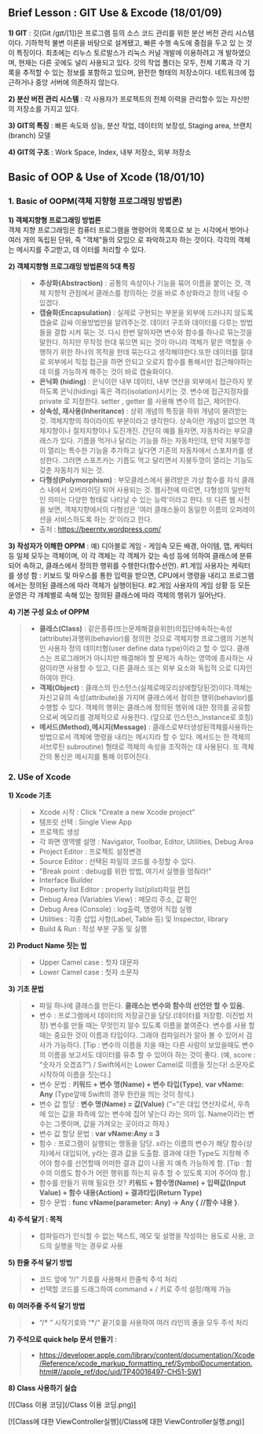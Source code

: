 ## Brief Lesson : GIT Use & Excode (18/01/09)

**1) GIT** : 깃(Git /ɡɪt/[1])은 프로그램 등의 소스 코드 관리를 위한 분산 버전 관리 시스템 이다. 기하학적 불변 이론을 바탕으로 설계됐고, 빠른 수행 속도에 중점을 두고 있 는 것이 특징이다. 최초에는 리누스 토르발스가 리눅스 커널 개발에 이용하려고 개 발하였으며, 현재는 다른 곳에도 널리 사용되고 있다.
깃의 작업 폴더는 모두, 전체 기록과 각 기록을 추적할 수 있는 정보를 포함하고 있으며, 완전한 형태의 저장소이다. 네트워크에 접근하거나 중앙 서버에 의존하지 않는다.

**2) 분산 버전 관리 시스템** : 각 사용자가 프로젝트의 전체 이력을 관리할수 있는  자신만의 저장소를 가지고 있다.

**3) GIT의 특징** : 빠른 속도와 성능, 분산 작업, 데이터의 보장성, Staging area, 브랜치(branch) 모델

**4) GIT의 구조** : Work Space, Index, 내부 저장소, 외부 저장소

## Basic of OOP & Use of Xcode (18/01/10)

### 1. Basic of OOPM(객체 지향형 프로그래밍 방법론)

**1) 객체지향형 프로그래밍 방법론**  
객체 지향 프로그래밍은 컴퓨터 프로그램을 명령어의 목록으로 보는 시각에서 벗어나 여러 개의 독립된 단위, 즉 "객체"들의 모임으로 파악하고자 하는 것이다. 각각의 객체는 메시지를 주고받고, 데이터를 처리할 수 있다.

**2) 객체지향형 프로그래밍 방법론의 5대 특징**
   > - **추상화(Abstraction)** : 공통의 속성이나 기능을 묶어 이름을 붙이는 것, 객체 지향적 관점에서 클래스를 정의하는 것을 바로 추상화라고 정의 내릴 수 있겠다.
   > - **캡슐화(Encapsulation)** : 실제로 구현되는 부분을 외부에 드러나지 않도록 캡슐로 감싸 이용방법만을 알려주는것. 데이터 구조와 데이터를 다루는 방법들을 결합 시켜 묶는 것. 다시 한번 말하자면 변수와 함수를 하나로 묶는것을 말한다. 하지만 무작정 한대 묶으면 되는 것이 아니라 객체가 맡은 역할을 수행하기 위한 하나의 목적을 한데 묶는다고 생각해야한다.또한 데이터를 절대로 외부에서 직접 접근을 하면 안되고 오로지 함수를 통해서만 접근해야하는데 이를 가능하게 해주는 것이 바로 캡슐화이다.
   > - **은닉화 (hiding)** : 은닉이란 내부 데이터, 내부 연산을 외부에서 접근하지 못하도록 은닉(hiding) 혹은 격리(isolation)시키는 것. 변수에 접근지정자를 private 로 지정한다. setter , getter 를 사용해 변수의 접근, 제어한다.
   > - **상속성, 재사용(Inheritance)** : 상위 개념의 특징을 하위 개념이 물려받는 것. 객체지향의 하이라이트 부분이라고 생각한다. 상속이란 개념이 없으면 객체지향이나 절차지향이나 도진개진. 간단히 예를 들자면, 자동차라는 부모클래스가 있다. 기름을 먹거나 달리는 기능을 하는 자동차인데, 만약 지붕뚜껑이 열리는 특수한 기능을 추가하고 싶다면 기존의 자동차에서 스포차카를 생성한다. 그러면 스포츠카는 기름도 먹고 달리면서 지붕두껑이 열리는 기능도 갖춘 자동차가 되는 것.
   > - **다형성(Polymorphism)** : 부모클레스에서 물려받은 가상 함수를 자식 클래스 내에서 오버라이딩 되어 사용되는 것. 웹사전에 따르면, 다형성의 일반적인 의미는 다양한 형태로 나타날 수 있는 능력'이라고 한다. 또 다른 웹 사전을 보면, 객체지향에서의 다형성은 '여러 클래스들이 동일한 이름의 오퍼레이션을 서비스하도록 하는 것'이라고 한다.
   > - 출처 : https://beerntv.wordpress.com/
   
**3) 작성자가 이해한 OPPM** : 예) 디아블로 게임 - 게임속 모든 배경, 아이템, 맵, 케릭터 등 일체 모두는 객체이며, 이 각 객체는 각 객체가 갖는 속성 등에 의하여 클래스에 분류 되어 속하고, 클래스에서 정의한 행위를 수행한다(함수선언). #1.게임 사용자는 케릭터를 생성 함 : 키보드 및 마우스를 통한 입력을 받으면, CPU에서 명령을 내리고 프로그램에서는 정의된 클래스에 따라 객체가 실행이된다. #2.게임 사용자의 게임 상황 등 모든 운영은 각 개체별로 속해 있는 정의된 클래스에 따라 객체의 행위가 일어난다. 

**4) 기본 구성 요소 of OPPM**
   > - **클래스(Class)** : 같은종류(또는문제해결을위한)의집단에속하는속성(attribute)과행위(behavior)를 정의한 것으로 객체지향 프로그램의 기본적인 사용자 정의 데이터형(user define data type)이라고 할 수 있다. 클래스는 프로그래머가 아니지만 해결해야 할 문제가 속하는 영역에 종사하는 사람이라면 사용할 수 있고, 다른 클래스 또는 외부 요소와 독립적 으로 디자인하여야 한다.
   > - **객체(Object)** : 클래스의 인스턴스(실제로메모리상에할당된것)이다.객체는자신고유의 속성(attribute)을 가지며 클래스에서 정의한 행위(behavior)를 수행할 수 있다. 객체의 행위는 클래스에 정의된 행위에 대한 정의를 공유함으로써 메모리를 경제적으로 사용한다. (앞으로 인스턴스_Instance로 호칭)
   > - **메서드(Method),메시지(Message)** : 클래스로부터생성된객체를사용하는방법으로서 객체에 명령을 내리는 메시지라 할 수 있다. 메서드는 한 객체의 서브루틴 subroutine) 형태로 객체의 속성을 조작하는 데 사용된다. 또 객체 간의 통신은 메시지를 통해 이루어진다.

### 2. USe of Xcode

**1) Xcode 기초**  
   > - Xcode 시작 : Click "Create a new Xcode project"
   > - 템프릿 선택 : Single View App
   > - 프로젝트 생성
   > - 각 화면 영역별 설명 : Navigator, Toolbar, Editor, Utilities, Debug Area
   > - Project Editor : 프로젝트 설정변경
   > - Source Editor : 선택된 파일의 코드를 수정할 수 있다.
   > - "Break point : debug를 위한 방법, 여기서 실행을 멈춰라!"
   > - Interface Builder
   > - Property list Editor : property list(plist)파일 편집
   > - Debug Area (Variables View) : 메모리 주소, 값 확인
   > - Debug Area (Console) : log출력, 명령어 직접 실행
   > - Utilities : 각종 삽입 사항(Label, Table 등) 및 Inspector, library
   > - Build & Run : 작성 부분 구동 및 실행
   
**2) Product Name 짓는 법**
   > - Upper Camel case : 첫자 대문자<br>
   > - Lower Camel case : 첫자 소문자<br>

**3) 기초 문법**
   > - 파일 하나에 클래스를 만든다. **클래스는 변수와 함수의 선언만 할 수 있음.**
   > - 변수 : 프로그램에서 데이터의 저장공간을 담당.(데이터를 저장함. 이진법 저장)
변수를 만들 때는 무엇인지 알수 있도록 이름을 붙여준다. 변수를 사용 할 때는 중요한 것이 이름과 타입이다. 그래야 컴파일러가 알아 볼 수 있어서 검사가 가능하다. [Tip : 변수의 이름을 지을 때는 다른 사람이 보았을때도 변수의 이름을 보고서도 데이터를 유추 할 수 있어야 하는 것이 좋다. (예, score : “숫자가 오겠죠?”) / Swift에서는 Lower Camel로 이름을 짓는다! 소문자로 시작하여 이름을 짓는다.]
   > - 변수 문법 : **키워드 + 변수 명(Name) + 변수 타입(Type)**, **var vName: Any** (Type앞에 Swift의 경우 한칸을 띄는 것이 정석.)
   > - 변수 값 할당 : **변수 명(Name) = 값(Value)** (“=“은 대입 연산자로서, 우측에 있는 값을 좌측에 있는 변수에 집어 넣는다 라는 의미 임. Name이라는 변수는 그릇이며, 값을 가져오는 곳이라고 하자.)
   > - 변수 값 할당 문법 : **var vName:Any = 3**
   > - 함수 : 프로그램이 실행되는 행동을 담당. x라는 이름의 변수가 해당 함수(상자)에서 대입되어, y라는 결과 값을 도출함. 결과에 대한 Type도 지정해 주어야 함수를 선언할때 어떠한 결과 값이 나올 지 예측 가능하게 함. [Tip : 함수의 이름도 함수가 어떤 행위를 하는지 유추 할 수 있도록 지어 주어야 함.]
   > - 함수를 만들기 위해 필요한 것? **키워드 + 함수명(Name) + 입력값(Input Value) + 함수 내용(Action) + 결과타입(Return Type)**
   > - 함수 문법 : **func vName(parameter: Any) -> Any 
{ 
//함수 내용 
}**.

**4) 주석 달기 : 목적**
   > - 컴파일러가 인식할 수 없는 텍스트, 메모 및 설명을 작성하는 용도로 사용, 코드의 실행을 막는 경우로 사용

**5) 한줄 주석 달기 방법**
   > - 코드 앞에 “//“ 기호를 사용해서 한줄씩 주석 처리
   > - 선택할 코드를 드래그하여 command + / 키로 주석 설정/해제 가능

**6) 여러주줄 주석 달기 방법**
   > - “/* “ 시작기호와 “*/“ 끝기호를 사용하여 여러 라인의 줄을 모두 주석 처리

**7) 주석으로 quick help 문서 만들기** : 
   > - <https://developer.apple.com/library/content/documentation/Xcode/Reference/xcode_markup_formatting_ref/SymbolDocumentation.html#//apple_ref/doc/uid/TP40016497-CH51-SW1>

**8) Class 사용하기 실습**

[![Class 이용 코딩](/Class 이용 코딩.png)]

[![Class에 대한 ViewController실행](/Class에 대한 ViewController실행.png)]